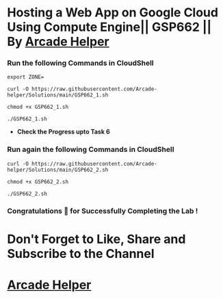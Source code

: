 # Hosting a Web App on Google Cloud Using Compute Engine|| GSP662 || By [Arcade Helper](https://www.youtube.com/@ArcadeHelper1418)

### Run the following Commands in CloudShell
```
export ZONE=
```

```
curl -O https://raw.githubusercontent.com/Arcade-helper/Solutions/main/GSP662_1.sh

chmod +x GSP662_1.sh

./GSP662_1.sh
```

* **Check the Progress upto Task 6**

### Run again the following Commands in CloudShell

```
curl -O https://raw.githubusercontent.com/Arcade-helper/Solutions/main/GSP662_2.sh

chmod +x GSP662_2.sh

./GSP662_2.sh
```

### Congratulations 🎉 for Successfully Completing the Lab !


# Don't Forget to Like, Share and Subscribe to the Channel

# [Arcade Helper](https://www.youtube.com/@ArcadeHelper1418)
